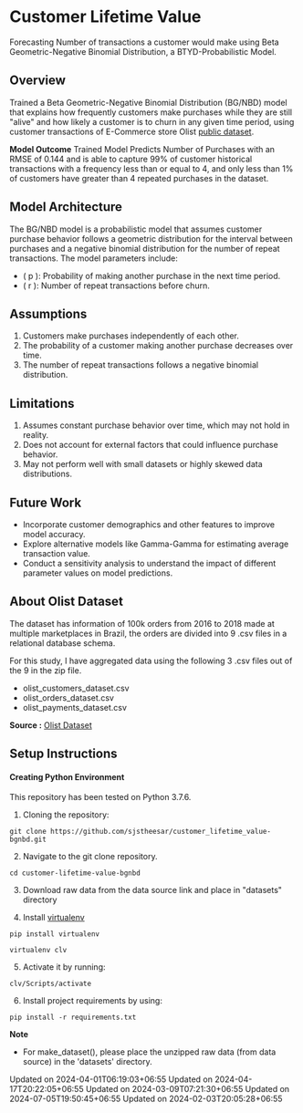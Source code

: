 # Customer Lifetime Value
Forecasting Number of transactions a customer would make using Beta Geometric-Negative Binomial Distribution, a BTYD-Probabilistic Model.

## Overview
Trained a Beta Geometric-Negative Binomial Distribution (BG/NBD) model that explains how frequently customers make purchases while they are still "alive" and how likely a customer is to churn in any given time period, using customer transactions of E-Commerce store Olist [public dataset](https://www.kaggle.com/olistbr/brazilian-ecommerce).

**Model Outcome**
Trained Model Predicts Number of Purchases with an RMSE of 0.144 and is able to capture 99% of customer historical transactions with a frequency less than or equal to 4, and only less than 1% of customers have greater than 4 repeated purchases in the dataset.

## Model Architecture
The BG/NBD model is a probabilistic model that assumes customer purchase behavior follows a geometric distribution for the interval between purchases and a negative binomial distribution for the number of repeat transactions. The model parameters include:
- \( p \): Probability of making another purchase in the next time period.
- \( r \): Number of repeat transactions before churn.

## Assumptions
1. Customers make purchases independently of each other.
2. The probability of a customer making another purchase decreases over time.
3. The number of repeat transactions follows a negative binomial distribution.

## Limitations
1. Assumes constant purchase behavior over time, which may not hold in reality.
2. Does not account for external factors that could influence purchase behavior.
3. May not perform well with small datasets or highly skewed data distributions.

## Future Work
- Incorporate customer demographics and other features to improve model accuracy.
- Explore alternative models like Gamma-Gamma for estimating average transaction value.
- Conduct a sensitivity analysis to understand the impact of different parameter values on model predictions.

## About Olist Dataset

The dataset has information of 100k orders from 2016 to 2018 made at multiple marketplaces in Brazil, the orders are divided into 9 .csv files in a relational database schema.

For this study, I have aggregated data using the following 3 .csv files out of the 9 in the zip file.
* olist_customers_dataset.csv
* olist_orders_dataset.csv
* olist_payments_dataset.csv

**Source :** [Olist Dataset](https://www.kaggle.com/olistbr/brazilian-ecommerce)


## Setup Instructions

#### Creating Python Environment

This repository has been tested on Python 3.7.6.

1. Cloning the repository:

`git clone https://github.com/sjstheesar/customer_lifetime_value-bgnbd.git`

2. Navigate to the git clone repository.

`cd customer-lifetime-value-bgnbd`

3. Download raw data from the data source link and place in "datasets" directory

4. Install [virtualenv](https://pypi.org/project/virtualenv/)

`pip install virtualenv`

`virtualenv clv`

5. Activate it by running:

`clv/Scripts/activate`

6. Install project requirements by using:

`pip install -r requirements.txt`

**Note**
* For make_dataset(), please place the unzipped raw data (from data source) in the 'datasets' directory.

Updated on 2024-04-01T06:19:03+06:55
Updated on 2024-04-17T20:22:05+06:55
Updated on 2024-03-09T07:21:30+06:55
Updated on 2024-07-05T19:50:45+06:55
Updated on 2024-02-03T20:05:28+06:55